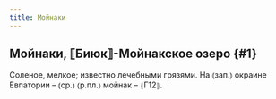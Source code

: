 ```yaml
---
title: Мойнаки
---
```

## Мойнаки, ⟦Биюк⟧-Мойнакское озеро {#1}

Соленое, мелкое; известно лечебными грязями. На ⦅зап.⦆ окраине Евпатории – ⦅ср.⦆ ⦅р.пл.⦆ мойнак – ⦃Г12⦄.

